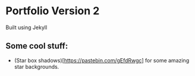 # Portfolio Version 2

Built using Jekyll

## Some cool stuff:
* (Star box shadows)[https://pastebin.com/gEfdRwgc] for some amazing star backgrounds.